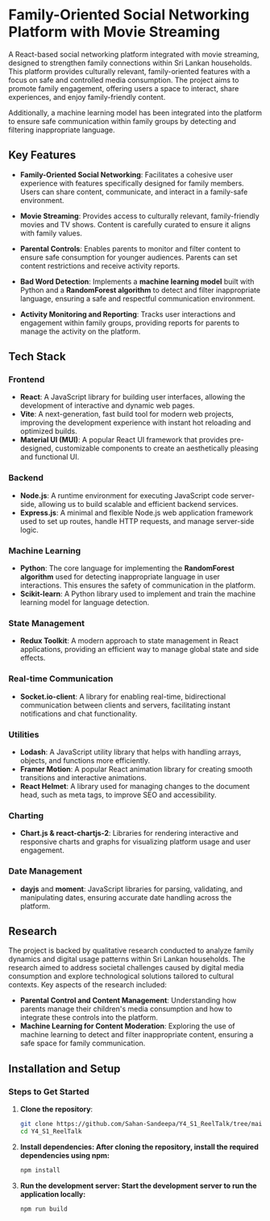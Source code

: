 # Family-Oriented Social Networking Platform with Movie Streaming

A React-based social networking platform integrated with movie streaming, designed to strengthen family connections within Sri Lankan households. This platform provides culturally relevant, family-oriented features with a focus on safe and controlled media consumption. The project aims to promote family engagement, offering users a space to interact, share experiences, and enjoy family-friendly content.

Additionally, a machine learning model has been integrated into the platform to ensure safe communication within family groups by detecting and filtering inappropriate language.

## Key Features

- **Family-Oriented Social Networking**: Facilitates a cohesive user experience with features specifically designed for family members. Users can share content, communicate, and interact in a family-safe environment.
  
- **Movie Streaming**: Provides access to culturally relevant, family-friendly movies and TV shows. Content is carefully curated to ensure it aligns with family values.
  
- **Parental Controls**: Enables parents to monitor and filter content to ensure safe consumption for younger audiences. Parents can set content restrictions and receive activity reports.
  
- **Bad Word Detection**: Implements a **machine learning model** built with Python and a **RandomForest algorithm** to detect and filter inappropriate language, ensuring a safe and respectful communication environment.
  
- **Activity Monitoring and Reporting**: Tracks user interactions and engagement within family groups, providing reports for parents to manage the activity on the platform.

## Tech Stack

### Frontend
- **React**: A JavaScript library for building user interfaces, allowing the development of interactive and dynamic web pages.
- **Vite**: A next-generation, fast build tool for modern web projects, improving the development experience with instant hot reloading and optimized builds.
- **Material UI (MUI)**: A popular React UI framework that provides pre-designed, customizable components to create an aesthetically pleasing and functional UI.

### Backend
- **Node.js**: A runtime environment for executing JavaScript code server-side, allowing us to build scalable and efficient backend services.
- **Express.js**: A minimal and flexible Node.js web application framework used to set up routes, handle HTTP requests, and manage server-side logic.

### Machine Learning
- **Python**: The core language for implementing the **RandomForest algorithm** used for detecting inappropriate language in user interactions. This ensures the safety of communication in the platform.
- **Scikit-learn**: A Python library used to implement and train the machine learning model for language detection.

### State Management
- **Redux Toolkit**: A modern approach to state management in React applications, providing an efficient way to manage global state and side effects.
  
### Real-time Communication
- **Socket.io-client**: A library for enabling real-time, bidirectional communication between clients and servers, facilitating instant notifications and chat functionality.

### Utilities
- **Lodash**: A JavaScript utility library that helps with handling arrays, objects, and functions more efficiently.
- **Framer Motion**: A popular React animation library for creating smooth transitions and interactive animations.
- **React Helmet**: A library used for managing changes to the document head, such as meta tags, to improve SEO and accessibility.

### Charting
- **Chart.js & react-chartjs-2**: Libraries for rendering interactive and responsive charts and graphs for visualizing platform usage and user engagement.

### Date Management
- **dayjs** and **moment**: JavaScript libraries for parsing, validating, and manipulating dates, ensuring accurate date handling across the platform.

## Research

The project is backed by qualitative research conducted to analyze family dynamics and digital usage patterns within Sri Lankan households. The research aimed to address societal challenges caused by digital media consumption and explore technological solutions tailored to cultural contexts. Key aspects of the research included:

- **Parental Control and Content Management**: Understanding how parents manage their children's media consumption and how to integrate these controls into the platform.
- **Machine Learning for Content Moderation**: Exploring the use of machine learning to detect and filter inappropriate content, ensuring a safe space for family communication.

## Installation and Setup

### Steps to Get Started

1. **Clone the repository**:
   ```bash
   git clone https://github.com/Sahan-Sandeepa/Y4_S1_ReelTalk/tree/main
   cd Y4_S1_ReelTalk
2. **Install dependencies: After cloning the repository, install the required dependencies using npm:**
   ```bash
   npm install
3. **Run the development server: Start the development server to run the application locally:**
   ```bash
   npm run build
